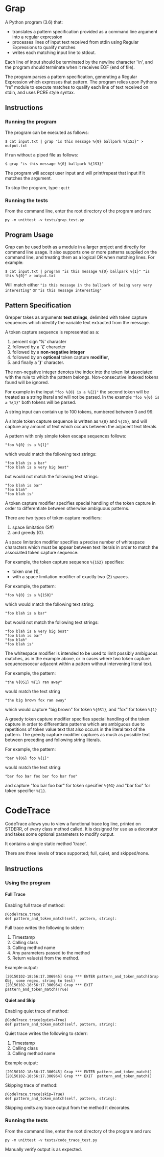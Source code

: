 # Grap

A Python program (3.6) that: 
- translates a pattern specification provided as a
command line argument into a regular expression 
- processes lines of input text received from stdin using Regular Expressions to qualify matches 
- writes each matching input line to
stdout. 

Each line of input should be terminated by the newline character '\n', and the program should terminate when it receives EOF (end of file).

The program parses a pattern specification, generating a Regular Expression which expresses that pattern. The program relies upon Pythons “re” module to execute matches to qualify each line of text received on stdin, and uses PCRE style syntax.

## Instructions
### Running the program

The program can be executed as follows:

```$ cat input.txt | grap "is this message %{0} ballpark %{1S3}" > output.txt```

If run without a piped file as follows:

```$ grap "is this message %{0} ballpark %{1S3}"```

The program will accept user input and will print/repeat that input if it matches the argument.

To stop the program, type ```:quit```


### Running the tests

From the command line, enter the root directory of the program and run:

```py -m unittest -v tests/grap_test.py```

## Program Usage

Grap can be used both as a module in a larger project and directly for command line usage. It also supports one or more patterns supplied on the command line, and treating them as a logical OR when matching lines. For example:

```$ cat input.txt | program "is this message %{0} ballpark %{1}" "is this %{0}" > output.txt```

Will match either 
```"is this message in the ballpark of being very very interesting"``` 
or 
```"is this message interesting"```

## Pattern Specification

Grepper takes as arguments **text strings**, delimited with token capture sequences which identify the variable text
extracted from the message.

A token capture sequence is represented as a:

1. percent sign '**%**' character 
2. followed by a '**{**' character
3. followed by a **non-negative integer**
4. followed by an **optional** token capture **modifier**, 
5. and finally a '**}**' character. 

The non-negative integer denotes the index into the token list associated with the rule to which the pattern belongs. Non-consecutive indexed tokens found will be ignored. 

For example in the input ```"foo %{0} is a %{2}"``` the second token will be treated as a string literal and will not be parsed. In the example ```"foo %{0} is a %{1}"``` both tokens will be parsed.

A string input can contain up to 100 tokens, numbered between 0 and 99.

A simple token capture sequence is written as ```%{0}``` and ```%{25}```, and will capture any amount of text which occurs between the adjacent text literals. 

A pattern with only simple token escape sequences follows:

```"foo %{0} is a %{1}"```

which would match the following text strings:

```
"foo blah is a bar"
"foo blah is a very big boat"
```

but would not match the following text strings:

```
"foo blah is bar"
"foo blah"
"foo blah is"
```

A token capture modifier specifies special handling of the token capture in order to differentiate between otherwise ambiguous patterns. 

There are two types of token capture modifiers: 

1. space limitation (S#)
2. and greedy (G). 

A space limitation modifier specifies a precise number of whitespace characters
which must be appear between text literals in order to match the associated token capture
sequence. 

For example, the token capture sequence ```%{1S2}``` specifies:
- token one (1), 
- with a space limitation modifier of exactly two (2) spaces. 

For example, the pattern:

```"foo %{0} is a %{1S0}"```

which would match the following text string:

```"foo blah is a bar"```

but would not match the following text strings:

```
"foo blah is a very big boat"
"foo blah is bar"
"foo blah"
"foo blah is"
```

The whitespace modifier is intended to be used to limit possibly ambiguous matches, as in the example above, or in cases where two token capture sequencesoccur adjacent within a pattern without intervening literal text. 

For example, the pattern:

```"the %{0S1} %{1} ran away"```

would match the text string

```"the big brown fox ran away"```

which would capture "big brown" for token ```%{0S1}```, and "fox" for token ```%{1}```

A greedy token capture modifier specifies special handling of the token capture in order to differentiate patterns which are ambiguous due to repetitions of token value text that also occurs in the literal text of the pattern. The greedy capture modifier captures as mush as possible text between preceding and following string literals. 

For example, the pattern:

```"bar %{0G} foo %{1}"```

would match the text string:

```"bar foo bar foo bar foo bar foo"```

and capture "foo bar foo bar" for token specifier ```%{0G}``` and "bar foo" for token specifier ```%{1}```.

# CodeTrace
CodeTrace allows you to view a functional trace log line, printed on STDERR, of every class method called. It is designed for use as a decorator and takes some optional parameters to modify output.

It contains a single static method 'trace'.

There are three levels of trace supported; full, quiet, and skipped/none.
## Instructions

### Using the program
#### Full Trace
Enabling full trace of method:
```
@CodeTrace.trace
def pattern_and_token_match(self, pattern, string):
```
Full trace writes the following to stderr:

1. Timestamp
2. Calling class
3. Calling method name
4. Any parameters passed to the method
5. Return value(s) from the method.

Example output:
```
[20150102-18:56:17.306945] Grap *** ENTER pattern_and_token_match(Grap Obj, some regex, string to test)
[20150102-18:56:17.306964] Grap *** EXIT  pattern_and_token_match(True)
```

#### Quiet and Skip
Enabling quiet trace of method:
```
@CodeTrace.trace(quiet=True)
def pattern_and_token_match(self, pattern, string):
```

Quiet trace writes the following to stderr:

1. Timestamp
2. Calling class
3. Calling method name

Example output:
```
[20150102-18:56:17.306945] Grap *** ENTER pattern_and_token_match()
[20150102-18:56:17.306964] Grap *** EXIT  pattern_and_token_match()
```

Skipping trace of method:
```
@CodeTrace.trace(skip=True)
def pattern_and_token_match(self, pattern, string):
```

Skipping omits any trace output from the method it decorates.

### Running the tests

From the command line, enter the root directory of the program and run:

```py -m unittest -v tests/code_trace_test.py```

Manually verify output is as expected.